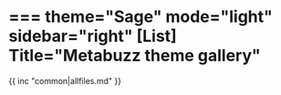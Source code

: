 ===
theme="Sage"
mode="light"
sidebar="right"
[List]
Title="Metabuzz theme gallery"
===

{{ inc "common|allfiles.md" }}



